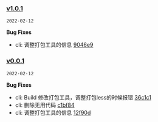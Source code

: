 ### [v1.0.1](https://github.com/compare/v0.0.1...v1.0.1)

`2022-02-12`

**Bug Fixes**

- cli: 调整打包工具的信息 [9046e9](https://github.com/commit/9046e959c13e439011522f30f379d1bf1f7c7679)
### [v0.0.1](https://github.com/compare/36c1c104d688665580a399368a55543b03b81af2...v0.0.1)

`2022-02-12`

**Bug Fixes**

- cli: Build 修改打包工具，调整打包less的时候报错 [36c1c1](https://github.com/commit/36c1c104d688665580a399368a55543b03b81af2)
- cli: 删除无用代码 [c1bf84](https://github.com/commit/c1bf840b9de660750aa2d69c8f84b4c0970f3d5e)
- cli: 调整打包工具的信息 [12f90d](https://github.com/commit/12f90d9c7cd6ebd978d50d668c83690c6ab9aebf)
